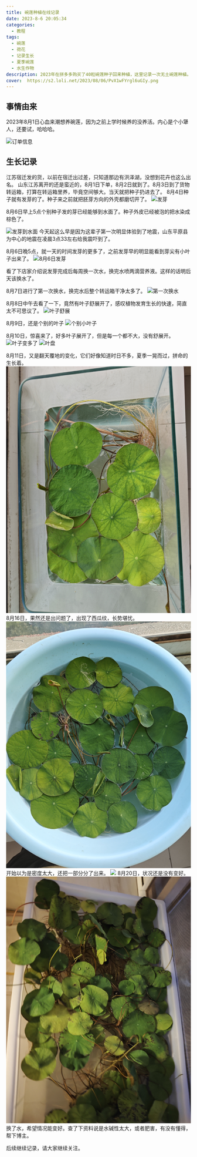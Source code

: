 ```yaml
---
title: 碗莲种植在线记录
date: 2023-8-6 20:05:34
categories:
  - 教程
tags:
  - 碗莲
  - 荷花
  - 记录生长
  - 夏季碗莲
  - 水生作物
description: 2023年在拼多多购买了40粒碗莲种子回来种植，这里记录一次无土碗莲种植。
cover:  https://s2.loli.net/2023/08/06/PvX1wFYrgl6uGIy.png
---
```


## 事情由来
2023年8月1日心血来潮想养碗莲，因为之前上学时候养的没养活。内心是个小犟人，还要试，哈哈哈。

![订单信息](https://s2.loli.net/2023/08/06/spcRyr8tOCh4Tgj.png)

## 生长记录

江苏宿迁发的货，以前在宿迁出过差，只知道那边有洪泽湖，没想到花卉也这么出名。
山东江苏离开的还是蛮近的，8月1日下单，8月2日就到了。8月3日到了货物转运箱，打算在转运箱里养，毕竟空间够大。当天就把种子扔进去了。
8月4日种子就有发芽的了。种子来之前就把胚芽方向的外壳都磨切开了。
![发芽](https://s2.loli.net/2023/08/06/HDhIscdijOTg42u.png)

8月6日早上5点个别种子发的芽已经能够到水面了。种子外皮已经被泡的把水染成棕色了。

![发芽到水面](https://s2.loli.net/2023/08/06/7XWiGrP2oMlTcS8.png)
今天起这么早是因为这辈子第一次明显体验到了地震，山东平原县为中心的地震在凌晨3点33左右给我震吓到了。

8月6日晚5点，就一天的时间发芽的更多了，之前发芽早的明显能看到芽尖有小叶子出来了。
![8月6日发芽](https://s2.loli.net/2023/08/06/qMcibmsegjY3Soz.png)

看了下店家介绍说发芽完成后每周换一次水，换完水喷两滴营养液。这样的话明后天该换水了。

8月7日进行了第一次换水，换完水后整个转运箱干净太多了。
![第一次换水](https://s2.loli.net/2023/08/08/gi2mzOQRuo4LtFv.png)

8月8日中午去看了一下，竟然有叶子舒展开了，感叹植物发育生长的快速，简直太不可思议了。
![叶子舒展](https://s2.loli.net/2023/08/08/CY1jJOakVIKNumx.png)

8月9日，还是个别的叶子
![个别小叶子](https://s2.loli.net/2023/08/11/RCSfUBk72EGilMN.png)

8月10日，惊喜来了，好多叶子展开了，但是每一个都不大，没有舒展开。
![叶子变多了](https://s2.loli.net/2023/08/11/BbXEDt4dvJlpRkZ.png)
![叶盘](https://s2.loli.net/2023/08/11/3tLg2cInsjqAWSk.png)

8月11日，又是翻天覆地的变化，它们好像知道时日不多，夏季一晃而过，拼命的生长着。
![](https://raw.githubusercontent.com/brvchaos/image/main/384083349061103808.jpg)
8月16日，果然还是出问题了，出现了西瓜纹，长势堪忧。
![](https://raw.githubusercontent.com/brvchaos/image/main/88192258207036409.jpg)
开始以为是密度太大，还把一部分分了出来。
![](https://raw.githubusercontent.com/brvchaos/image/main/390886787252724080.jpg)
8月20日，状况还是没有变好。
![](https://raw.githubusercontent.com/brvchaos/image/main/161729450196928467.jpg)
换了水，希望情况能变好。查了下资料说是水碱性太大，或者肥害，有没有懂得，帮下博主。







后续继续记录，请大家继续关注。
